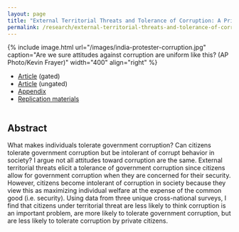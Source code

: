 ```yaml
---
layout: page
title: "External Territorial Threats and Tolerance of Corruption: A Private/Government Distinction"
permalink: /research/external-territorial-threats-and-tolerance-of-corruption-a-privategovernment-distinction/
---
```


{% include image.html url="/images/india-protester-corruption.jpg" caption="Are we sure attitudes against corruption are uniform like this? (AP Photo/Kevin Frayer)" width="400" align="right" %}

<!--## Article and Supporting Materials  --> 

- [Article](https://doi.org/10.1515/peps-2017-0043) (gated)
- [Article](https://github.com/svmiller/territorial-threats-corruption-attitudes/blob/master/etttc.pdf) (ungated)
- [Appendix](https://github.com/svmiller/territorial-threats-corruption-attitudes/blob/master/appendix/etttc-appendix.pdf)
- [Replication materials](https://github.com/svmiller/territorial-threats-corruption-attitudes/blob/master/appendix/etttc-appendix.pdf)

<hr style="clear:both;visibility: hidden;" />  

## Abstract

What makes individuals tolerate government corruption? Can citizens tolerate government corruption but be intolerant of corrupt behavior in society? I argue not all attitudes toward corruption are the same. External territorial threats elicit a tolerance of government corruption since citizens allow for government corruption when they are concerned for their security. However, citizens become intolerant of corruption in society because they view this as maximizing individual welfare at the expense of the common good (i.e. security). Using data from three unique cross-national surveys, I find that citizens under territorial threat are less likely to think corruption is an important problem, are more likely to tolerate government corruption, but are less likely to tolerate corruption by private citizens.
